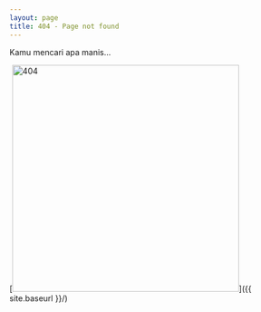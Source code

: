 ```yaml
---
layout: page
title: 404 - Page not found
---
```


Kamu mencari apa manis...

[<img src="{{ site.baseurl }}/images/404.jpg" style="width: 400px;" alt="404"/>]({{ site.baseurl }}/)
